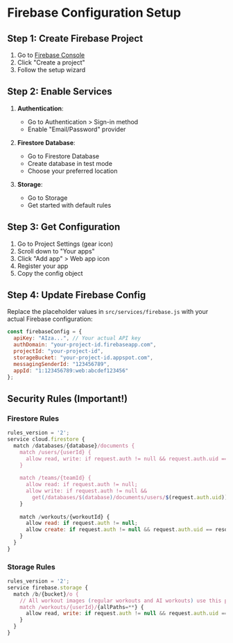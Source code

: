 # Firebase Configuration Setup

## Step 1: Create Firebase Project
1. Go to [Firebase Console](https://console.firebase.google.com/)
2. Click "Create a project"
3. Follow the setup wizard

## Step 2: Enable Services
1. **Authentication**: 
   - Go to Authentication > Sign-in method
   - Enable "Email/Password" provider

2. **Firestore Database**:
   - Go to Firestore Database
   - Create database in test mode
   - Choose your preferred location

3. **Storage**:
   - Go to Storage
   - Get started with default rules

## Step 3: Get Configuration
1. Go to Project Settings (gear icon)
2. Scroll down to "Your apps"
3. Click "Add app" > Web app icon
4. Register your app
5. Copy the config object

## Step 4: Update Firebase Config
Replace the placeholder values in `src/services/firebase.js` with your actual Firebase configuration:

```javascript
const firebaseConfig = {
  apiKey: "AIza...", // Your actual API key
  authDomain: "your-project-id.firebaseapp.com",
  projectId: "your-project-id",
  storageBucket: "your-project-id.appspot.com",
  messagingSenderId: "123456789",
  appId: "1:123456789:web:abcdef123456"
};
```

## Security Rules (Important!)

### Firestore Rules
```javascript
rules_version = '2';
service cloud.firestore {
  match /databases/{database}/documents {
    match /users/{userId} {
      allow read, write: if request.auth != null && request.auth.uid == userId;
    }
    
    match /teams/{teamId} {
      allow read: if request.auth != null;
      allow write: if request.auth != null && 
        get(/databases/$(database)/documents/users/$(request.auth.uid)).data.role == 'coach';
    }
    
    match /workouts/{workoutId} {
      allow read: if request.auth != null;
      allow create: if request.auth != null && request.auth.uid == resource.data.userId;
    }
  }
}
```

### Storage Rules
```javascript
rules_version = '2';
service firebase.storage {
  match /b/{bucket}/o {
    // All workout images (regular workouts and AI workouts) use this path
    match /workouts/{userId}/{allPaths=**} {
      allow read, write: if request.auth != null && request.auth.uid == userId;
    }
  }
}
```
